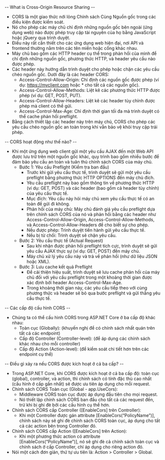 -- What is Cross-Origin Resource Sharing -- 
- CORS là một giao thức nới lỏng Chính sách Cùng Nguồn gốc trong các điều kiện được kiểm soát. 
- Nó cho phép các máy chủ chỉ định những nguồn gốc bên ngoài (ứng dụng web) nào được phép truy cập tài nguyên của họ bằng JavaScript hoặc jQuery qua trình duyệt. 
- Điều này rất cần thiết cho các ứng dụng web hiện đại, nơi API và frontend thường nằm trên các tên miền hoặc cổng khác nhau.
- Máy chủ bao gồm các HTTP header cụ thể trong phản hồi của mình để chỉ định những nguồn gốc, phương thức HTTP, và header yêu cầu nào được phép.
- Các header này hướng dẫn trình duyệt cho phép hoặc chặn các yêu cầu chéo nguồn gốc. Dưới đây là các header CORS:
  - Access-Control-Allow-Origin: Chỉ định các nguồn gốc được phép (ví dụ: https://myclient.com hoặc * cho tất cả các nguồn gốc).
  - Access-Control-Allow-Methods: Liệt kê các phương thức HTTP được phép (ví dụ: GET, POST, PUT).
  - Access-Control-Allow-Headers: Liệt kê các header tùy chỉnh được phép mà client có thể gửi.
  - Access-Control-Max-Age: Chỉ định thời gian tối đa mà trình duyệt có thể cache phản hồi preflight.
- Bằng cách thiết lập các header này trên máy chủ, CORS cho phép các yêu cầu chéo nguồn gốc an toàn trong khi vẫn bảo vệ khỏi truy cập trái phép.

-- CORS hoạt động như thế nào? --
- Khi một ứng dụng web client gửi một yêu cầu AJAX đến một Web API được lưu trữ trên một nguồn gốc khác, quy trình bao gồm nhiều bước để đảm bảo yêu cầu an toàn và tuân thủ chính sách CORS của máy chủ.
  - Bước 1: Yêu cầu Preflight (Kiểm tra ban đầu)
    - Trước khi gửi yêu cầu thực tế, trình duyệt sẽ gửi một yêu cầu preflight bằng phương thức HTTP OPTIONS đến máy chủ đích. 
    - Yêu cầu preflight này bao gồm thông tin về phương thức HTTP (ví dụ: GET, POST) và các header (bao gồm cả header tùy chỉnh) của yêu cầu thực tế.
    - Mục đích: Yêu cầu này hỏi máy chủ xem yêu cầu thực tế có an toàn để gửi đi không.
    - Phản hồi của máy chủ: Máy chủ đánh giá yêu cầu preflight dựa trên chính sách CORS của nó và phản hồi bằng các header như Access-Control-Allow-Origin, Access-Control-Allow-Methods, và Access-Control-Allow-Headers để cho biết sự cho phép.
    - Nếu được phép: Trình duyệt tiến hành gửi yêu cầu thực tế.
    - Nếu bị từ chối: Trình duyệt sẽ chặn yêu cầu.
  - Bước 2: Yêu cầu thực tế (Actual Request)
    - Sau khi nhận được phản hồi preflight tích cực, trình duyệt sẽ gửi yêu cầu AJAX thực sự (ví dụ: GET, POST) đến máy chủ.
    - Máy chủ xử lý yêu cầu này và trả về phản hồi (như dữ liệu JSON hoặc XML).
  - Bước 3: Lưu cache kết quả Preflight
    - Để cải thiện hiệu suất, trình duyệt sẽ lưu cache phản hồi của máy chủ đối với yêu cầu preflight trong một khoảng thời gian được xác định bởi header Access-Control-Max-Age.
    - Trong khoảng thời gian này, các yêu cầu tiếp theo với cùng phương thức và header sẽ bỏ qua bước preflight và gửi thẳng yêu cầu thực tế.

-- Các cấp độ cấu hình CORS -- 
- Chúng ta có thể cấu hình CORS trong ASP.NET Core ở ba cấp độ khác nhau:
  - Toàn cục (Globally): (khuyến nghị để có chính sách nhất quán trên tất cả các endpoint)
  - Cấp độ Controller (Controller-level): (để áp dụng các chính sách khác nhau cho mỗi controller)
  - Cấp độ Action (Action-level): (để kiểm soát chi tiết hơn trên các endpoint cụ thể)

-- Điều gì xảy ra nếu CORS được kích hoạt ở cả ba cấp? -- 
- Trong ASP.NET Core, khi CORS được kích hoạt ở cả ba cấp độ: toàn cục (global), controller, và action, thì chính sách có tính đặc thù cao nhất (cấu hình ở cấp gần nhất) sẽ được ưu tiên áp dụng cho mỗi request.
- Chính sách CORS Toàn cục (Global - app.UseCors):
  -  Middleware CORS toàn cục được áp dụng đầu tiên cho mọi request. 
  - Nó thiết lập chính sách CORS ban đầu cho tất cả các request đến, trừ khi bị ghi đè bởi các cấu hình cụ thể hơn.
- Chính sách CORS cấp Controller ([EnableCors] trên Controller): 
  - Khi một Controller được gán attribute [EnableCors(“PolicyName”)], chính sách này sẽ ghi đè chính sách CORS toàn cục, áp dụng cho tất cả các action bên trong Controller đó.
- Chính sách CORS cấp Action ([EnableCors] trên Action): 
  - Khi một phương thức action có attribute [EnableCors(“PolicyName”)], nó sẽ ghi đè cả chính sách toàn cục và chính sách ở cấp Controller, chỉ áp dụng cho riêng action đó.
- Nói một cách đơn giản, thứ tự ưu tiên là: Action > Controller > Global.